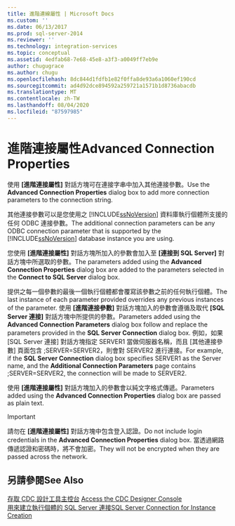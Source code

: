 ```yaml
---
title: 進階連線屬性 | Microsoft Docs
ms.custom: ''
ms.date: 06/13/2017
ms.prod: sql-server-2014
ms.reviewer: ''
ms.technology: integration-services
ms.topic: conceptual
ms.assetid: 4edfab68-7e68-45e8-a3f3-a0049ff7eb9e
author: chugugrace
ms.author: chugu
ms.openlocfilehash: 8dc844d1fdfb1e82f0ffa8de93a6a1060ef190cd
ms.sourcegitcommit: ad4d92dce894592a259721a1571b1d8736abacdb
ms.translationtype: MT
ms.contentlocale: zh-TW
ms.lasthandoff: 08/04/2020
ms.locfileid: "87597985"
---
```

# <a name="advanced-connection-properties"></a><span data-ttu-id="be831-102">進階連接屬性</span><span class="sxs-lookup"><span data-stu-id="be831-102">Advanced Connection Properties</span></span>
  <span data-ttu-id="be831-103">使用 **[進階連接屬性]** 對話方塊可在連接字串中加入其他連接參數。</span><span class="sxs-lookup"><span data-stu-id="be831-103">Use the **Advanced Connection Properties** dialog box to add more connection parameters to the connection string.</span></span>  
  
 <span data-ttu-id="be831-104">其他連接參數可以是您使用之 [!INCLUDE[ssNoVersion](../../includes/ssnoversion-md.md)] 資料庫執行個體所支援的任何 ODBC 連接參數。</span><span class="sxs-lookup"><span data-stu-id="be831-104">The additional connection parameters can be any ODBC connection parameter that is supported by the [!INCLUDE[ssNoVersion](../../includes/ssnoversion-md.md)] database instance you are using.</span></span>  
  
 <span data-ttu-id="be831-105">您使用 **[進階連接屬性]** 對話方塊所加入的參數會加入至 **[連接到 SQL Server]** 對話方塊中所選取的參數。</span><span class="sxs-lookup"><span data-stu-id="be831-105">The parameters added using the **Advanced Connection Properties** dialog box are added to the parameters selected in the **Connect to SQL Server** dialog box.</span></span>  
  
 <span data-ttu-id="be831-106">提供之每一個參數的最後一個執行個體都會覆寫該參數之前的任何執行個體。</span><span class="sxs-lookup"><span data-stu-id="be831-106">The last instance of each parameter provided overrides any previous instances of the parameter.</span></span> <span data-ttu-id="be831-107">使用 **[進階連接參數]** 對話方塊加入的參數會遵循及取代 **[SQL Server 連接]** 對話方塊中所提供的參數。</span><span class="sxs-lookup"><span data-stu-id="be831-107">Parameters added using the **Advanced Connection Parameters** dialog box follow and replace the parameters provided in the **SQL Server Connection** dialog box.</span></span> <span data-ttu-id="be831-108">例如，如果 [SQL Server 連接]  對話方塊指定 SERVER1 當做伺服器名稱，而且 [其他連接參數]  頁面包含 ;SERVER=SERVER2，則會對 SERVER2 進行連接。</span><span class="sxs-lookup"><span data-stu-id="be831-108">For example, if the **SQL Server Connection** dialog box specifies SERVER1 as the Server name, and the **Additional Connection Parameters** page contains ;SERVER=SERVER2, the connection will be made to SERVER2.</span></span>  
  
 <span data-ttu-id="be831-109">使用 **[進階連接屬性]** 對話方塊加入的參數會以純文字格式傳遞。</span><span class="sxs-lookup"><span data-stu-id="be831-109">Parameters added using the **Advanced Connection Properties** dialog box are passed as plain text.</span></span>  
  
> [!IMPORTANT]  
>  <span data-ttu-id="be831-110">請勿在 **[進階連接屬性]** 對話方塊中包含登入認證。</span><span class="sxs-lookup"><span data-stu-id="be831-110">Do not include login credentials in the **Advanced Connection Properties** dialog box.</span></span> <span data-ttu-id="be831-111">當透過網路傳遞認證和密碼時，將不會加密。</span><span class="sxs-lookup"><span data-stu-id="be831-111">They will not be encrypted when they are passed across the network.</span></span>  
  
## <a name="see-also"></a><span data-ttu-id="be831-112">另請參閱</span><span class="sxs-lookup"><span data-stu-id="be831-112">See Also</span></span>  
 <span data-ttu-id="be831-113">[存取 CDC 設計工具主控台](access-the-cdc-designer-console.md) </span><span class="sxs-lookup"><span data-stu-id="be831-113">[Access the CDC Designer Console](access-the-cdc-designer-console.md) </span></span>  
 [<span data-ttu-id="be831-114">用來建立執行個體的 SQL Server 連接</span><span class="sxs-lookup"><span data-stu-id="be831-114">SQL Server Connection for Instance Creation</span></span>](sql-server-connection-for-instance-creation.md)  
  
  
